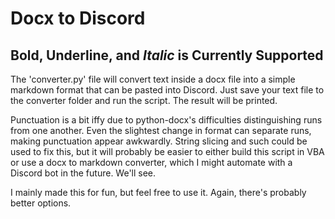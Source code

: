 # **Docx to Discord**
## **Bold**, __Underline__, and *Italic* is Currently Supported

The 'converter.py' file will convert text inside a docx file into a simple markdown format that can be pasted into Discord. Just save your text file to the converter folder and run the script. The result will be printed.

Punctuation is a bit iffy due to python-docx's difficulties distinguishing runs from one another. Even the slightest change in format can separate runs, making punctuation appear awkwardly. String slicing and such could be used to fix this, but it will probably be easier to either build this script in VBA or use a docx to markdown converter, which I might automate with a Discord bot in the future. We'll see.

I mainly made this for fun, but feel free to use it. Again, there's probably better options.
